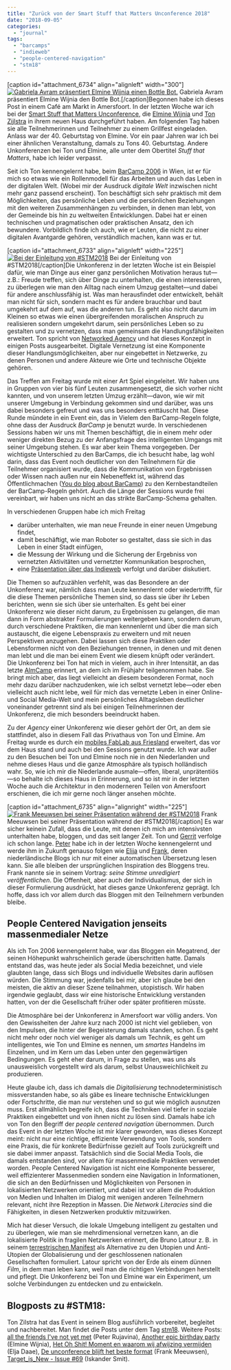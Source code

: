 ```yaml
---
title: "Zurück von der Smart Stuff that Matters Unconference 2018"
date: "2018-09-05"
categories: 
  - "journal"
tags: 
  - "barcamps"
  - "indieweb"
  - "people-centered-navigation"
  - "stm18"
---
```


\[caption id="attachment\_6734" align="alignleft" width="300"\][![Gabriela Avram präsentiert Elmine Wijnia einen Bottle Bot.](images/emine_wijnia_gabriela_avram-300x225.jpg)](https://wittenbrink.net/lostandfound/zurueck-von-der-smart-stuff-that-matters-unconference-2018/emine_wijnia_gabriela_avram/) Gabriela Avram präsentiert Elmine Wijnia den Bottle Bot.\[/caption\]Begonnen habe ich dieses Post in einem Café am Markt in Amersfoort. In der letzten Woche war ich bei der [Smart Stuff that Matters Unconference](https://www.zylstra.org/blog/stuff-that-matters-unconference-2018-smart-home-edition/), die [Elmine Wijnia](http://storymin.es/en/) und [Ton Zijlstra](https://www.zylstra.org/blog/) in ihrem neuen Haus durchgeführt haben. Am folgenden Tag haben sie alle Teilnehmerinnen und Teilnehmer zu einem Grillfest eingeladen. Anlass war der 40. Geburtstag von Elmine. Vor ein paar Jahren war ich bei einer ähnlichen Veranstaltung, damals zu Tons 40. Geburtstag. Andere Unkonferenzen bei Ton und Elmine, alle unter dem Obertitel _Stuff that Matters_, habe ich leider verpasst.

Seit ich Ton kennengelernt habe, beim [BarCamp 2006](https://wittenbrink.net/lostandfound/people_centered/) in Wien, ist er für mich so etwas wie ein Rollenmodell für das Arbeiten und auch das Leben in der digitalen Welt. (Wobei mir der Ausdruck _digitale Welt_ inzwischen nicht mehr ganz passend erscheint). Ton beschäftigt sich sehr praktisch mit dem Möglichkeiten, das persönliche Leben und die persönlichen Beziehungen mit den weiteren Zusammenhängen zu verbinden, in denen man lebt, von der Gemeinde bis hin zu weltweiten Entwicklungen. Dabei hat er einen technischen und pragmatischen oder praktischen Ansatz, den ich bewundere. Vorbildlich finde ich auch, wie er Leuten, die nicht zu einer digitalen Avantgarde gehören, verständlich machen, kann was er tut.

\[caption id="attachment\_6733" align="alignleft" width="225"\][![Bei der Einleitung von #STM2018](images/ton_elmijne_stm2018-225x300.jpg)](https://wittenbrink.net/lostandfound/zurueck-von-der-smart-stuff-that-matters-unconference-2018/ton_elmijne_stm2018/) Bei der Einleitung von #STM2018\[/caption\]Die Unkonferenz in der letzten Woche ist ein Beispiel dafür, wie man Dinge aus einer ganz persönlichen Motivation heraus tut—z.B.: Freude treffen, sich über Dinge zu unterhalten, die einen interessieren, zu überlegen wie man den Alltag nach einem Umzug gestaltet—und dabei für andere anschlussfähig ist. Was man herausfindet oder entwickelt, behält man nicht für sich, sondern macht es für andere brauchbar und baut umgekehrt auf dem auf, was die anderen tun. Es geht also nicht darum im Kleinen so etwas wie einen übergreifenden moralischen Anspruch zu realisieren sondern umgekehrt darum, sein persönliches Leben so zu gestalten und zu vernetzen, dass man gemeinsam die Handlungsfähigkeiten erweitert. Ton spricht von [Networked Agency](https://www.zylstra.org/blog/networked-agency/) und hat dieses Konzept in einigen Posts ausgearbeitet. Digitale Vernetzung ist eine Komponente dieser Handlungsmöglichkeiten, aber nur eingebettet in Netzwerke, zu denen Personen und andere Akteure wie Orte und technische Objekte gehören.

Das Treffen am Freitag wurde mit einer Art Spiel eingeleitet. Wir haben uns in Gruppen von vier bis fünf Leuten zusammengesetzt, die sich vorher nicht kannten, und von unserem letzten Umzug erzählt—davon, wie wir mit unserer Umgebung in Verbindung gekommen sind und darüber, was uns dabei besonders gefreut und was uns besonders enttäuscht hat. Diese Runde mündete in ein Event ein, das in Vielem den BarCamp-Regeln folgte, ohne dass der Ausdruck _BarCamp_ je benutzt wurde. In verschiedenen Sessions haben wir uns mit Themen beschäftigt, die in einem mehr oder weniger direkten Bezug zu der Anfangsfrage des intelligenten Umgangs mit seiner Umgebung stehen. Es war aber kein Thema vorgegeben. Der wichtigste Unterschied zu den BarCamps, die ich besucht habe, lag wohl darin, dass das Event noch deutlicher von den Teilnehmern für die Teilnehmer organisiert wurde, dass die Kommunikation von Ergebnissen oder Wissen nach außen nur ein Nebeneffekt ist, während das Öffentlichmachen ([You do blog about BarCamp](http://barcamp.org/w/page/405173/TheRulesOfBarCamp)) zu den Kernbestandteilen der BarCamp-Regeln gehört. Auch die Länge der Sessions wurde frei vereinbart, wir haben uns nicht an das strikte BarCamp-Schema gehalten.

In verschiedenen Gruppen habe ich mich Freitag

- darüber unterhalten, wie man neue Freunde in einer neuen Umgebung findet,
- damit beschäftigt, wie man Roboter so gestaltet, dass sie sich in das Leben in einer Stadt einfügen,
- die Messung der Wirkung und die Sicherung der Ergebniss von vernetzten Aktivitäten und vernetzter Kommunikation besprochen,
- eine [Präsentation über das Indieweb](https://diggingthedigital.com/files/SmartStuffThatMattersIndieweb.pdf) verfolgt und darüber diskutiert.

Die Themen so aufzuzählen verfehlt, was das Besondere an der Unkonferenz war, nämlich dass man Leute kennenlernt oder wiedertrifft, für die diese Themen persönliche Themen sind, so dass sie über ihr Leben berichten, wenn sie sich über sie unterhalten. Es geht bei einer Unkonferenz wie dieser nicht darum, zu Ergebnissen zu gelangen, die man dann in Form abstrakter Formulierungen weitergeben kann, sondern darum, durch verschiedene Praktiken, die man kennenlernt und über die man sich austauscht, die eigene Lebenspraxis zu erweitern und mit neuen Perspektiven anzugehen. Dabei lassen sich diese Praktiken oder Lebensformen nicht von den Beziehungen trennen, in denen und mit denen man lebt und die man bei einem Event wie diesem knüpft oder verändert. Die Unkonferenz bei Ton hat mich in vielem, auch in ihrer Intensität, an das letzte [AlmCamp](https://wittenbrink.net/lostandfound/no-tourists-barcampen-auf-1600-meter-hoehe/) erinnert, an dem ich im Frühjahr teilgenommen habe. Sie bringt mich aber, das liegt vielleicht an diesem besonderen Format, noch mehr dazu darüber nachzudenken, wie ich selbst vernetzt lebe—oder eben vielleicht auch nicht lebe, weil für mich das vernetzte Leben in einer Online- und Social Media-Welt und mein persönliches Alltagsleben deutlicher voneinander getrennt sind als bei einigen Teilnehmerinnen der Unkonferenz, die mich besonders beeindruckt haben.

Zu der _Agency_ einer Unkonferenz wie dieser gehört der Ort, an dem sie stattfindet, also in diesem Fall das Privathaus von Ton und Elmine. Am Freitag wurde es durch ein [mobiles FabLab aus Friesland](https://www.fablabs.io/labs/frysklab) erweitert, das vor dem Haus stand und auch bei den Sessions genutzt wurde. Ich war außer zu den Besuchen bei Ton und Elmine noch nie in den Niederlanden und nehme dieses Haus und die ganze Atmosphäre als typisch holländisch wahr. So, wie ich mir die Niederlande ausmale—offen, liberal, unprätentiös—so behalte ich dieses Haus in Erinnerung, und so ist mir in der letzten Woche auch die Architektur in den moderneren Teilen von Amersfoort erschienen, die ich mir gerne noch länger ansehen möchte.

\[caption id="attachment\_6735" align="alignright" width="225"\][![Frank Meeuwsen bei seiner Präsentation während der #STM2018](images/frank_meeuwsen-225x300.jpg)](https://wittenbrink.net/lostandfound/zurueck-von-der-smart-stuff-that-matters-unconference-2018/frank_meeuwsen/) Frank Meeuwsen bei seiner Präsentation während der #STM2018\[/caption\] Es war sicher keinein Zufall, dass die Leute, mit denen ich mich am intensivsten unterhalten habe, bloggen, und das seit langer Zeit. Ton und [Gerrit](https://eicker.digital/trends/) verfolge ich schon lange. [Peter](http://ruk.ca/) habe ich in der letzten Woche kennengelernt und werde ihm in Zukunft genauso folgen wie [Elija](https://www.eljadaae.nl/) und [Frank](https://diggingthedigital.com/), deren niederländische Blogs ich nur mit einer automatischen Übersetzung lesen kann. Sie alle bleiben der ursprünglichen Inspiration des Bloggens treu. Frank nannte sie in seinem Vortrag: _seine Stimme unredigiert veröffentlichen_. Die Offenheit, aber auch der Individualismus, der sich in dieser Formulierung ausdrückt, hat dieses ganze Unkonferenz geprägt. Ich hoffe, dass ich vor allem durch das Bloggen mit den Teilnehmern verbunden bleibe.

## People Centered Navigation jenseits massenmedialer Netze

Als ich Ton 2006 kennengelernt habe, war das Bloggen ein Megatrend, der seinen Höhepunkt wahrscheinlich gerade überschritten hatte. Damals entstand das, was heute jeder als Social Media bezeichnet, und viele glaubten lange, dass sich Blogs und individuelle Websites darin auflösen würden. Die Stimmung war, jedenfalls bei mir, aber ich glaube bei den meisten, die aktiv an dieser Szene teilnahmen, utopistisch. Wir haben irgendwie geglaubt, dass wir eine historische Entwicklung verstanden hatten, von der die Gesellschaft früher oder später profitieren müsste.

Die Atmosphäre bei der Unkonferenz in Amersfoort war völlig anders. Von den Gewissheiten der Jahre kurz nach 2000 ist nicht viel geblieben, von den Impulsen, die hinter der Begeisterung damals standen, schon. Es geht nicht mehr oder noch viel weniger als damals um Technik, es geht um intelligentes, wie Ton und Elmine es nennen, um _smartes_ Handelns im Einzelnen, und im Kern um das Leben unter den gegenwärtigen Bedingungen. Es geht eher darum, in Frage zu stellen, was uns als unausweislich vorgestellt wird als darum, selbst Unausweichlichkeit zu produzieren.

Heute glaube ich, dass ich damals die _Digitalisierung_ technodeterministisch missverstanden habe, so als gäbe es lineare technische Entwicklungen oder Fortschritte, die man nur verstehen und so gut wie möglich ausnutzen muss. Erst allmählich begreife ich, dass die Techniken viel tiefer in soziale Praktiken eingebettet und von ihnen nicht zu lösen sind. Damals habe ich von Ton den Begriff der _people centered navigation_ übernommen. Durch das Event in der letzten Woche ist mir klarer geworden, was dieses Konzept meint: nicht nur eine richtige, effiziente Verwendung von Tools, sondern eine Praxis, die für konkrete Bedürfnisse gezielt auf Tools zurückgreift und sie dabei immer anpasst. Tatsächlich sind die Social Media Tools, die damals entstanden sind, vor allem für massenmediale Praktiken verwendet worden. People Centered Navigation ist nicht eine Komponente besserer, weil effizienterer Massenmedien sondern eine Navigation in Informationen, die sich an den Bedürfnissen und Möglichkeiten von Personen in lokalisierten Netzwerken orientiert, und dabei ist vor allem die Produktion von Medien und Inhalten im Dialog mit wenigen anderen Teilnehmern relevant, nicht ihre Rezeption in Massen. Die _Network Literacies_ sind die Fähigkeiten, in diesen Netzwerken produktiv mitzuwirken.

Mich hat dieser Versuch, die lokale Umgebung intelligent zu gestalten und zu überlegen, wie man sie mehrdimensional vernetzen kann, an die lokalisierte Politik in fragilen Netzwerken erinnert, die Bruno Latour z. B. in seinem [terrestrischen Manifest](https://www.suhrkamp.de/buecher/das_terrestrische_manifest-bruno_latour_7362.html) als Alternative zu den Utopien und Anti-Utopien der Globalisierung und der geschlossenen nationalen Gesellschaften formuliert. Latour spricht von der Erde als einem dünnen _Film_, in dem man leben kann, weil man die richtigen Verbindungen herstellt und pflegt. Die Unkonferenz bei Ton und Elmine war ein Experiment, um solche Verbindungen zu entdecken und zu entwickeln.

## Blogposts zu #STM18:

Ton Zilstra hat das Event in seinem Blog ausführlich vorbereitet, begleitet und nachbereitet. Man findet die Posts unter dem Tag [stm18](https://www.zylstra.org/blog/tag/stm18/). Weitere Posts: [all the friends I've not yet met](https://ruk.ca/content/all-friends-ive-not-yet-met) (Peter Rujavina), [Another epic birthday party](http://storymin.es/en/2018/09/another-epic-birthday-party/) (Elmine Wijnia), [Het Oh Shit! Moment en waarom wij afwijzing vermijden](https://www.eljadaae.nl/het-oh-shit-moment-en-waarom-wij-afwijzing-vermijden/) (Elja Daae), [De unconference blijft het beste format](https://diggingthedigital.com/Smart-Stuff-Unconference-2018/) (Frank Meeuwsen), [Target\_is\_New - Issue #69](https://www.getrevue.co/profile/iskandr/issues/target_is_new-issue-69-131688) (Iskander Smit).
